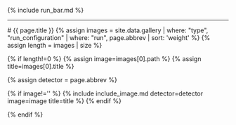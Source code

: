 {% include run_bar.md %}
<hr/>
# {{ page.title }}
{% assign images = site.data.gallery | where: "type", "run_configuration" | where: "run", page.abbrev | sort: 'weight' %}
{% assign length = images | size %}

{% if length!=0 %}
{% assign image=images[0].path %}
{% assign title=images[0].title %}

{% assign detector = page.abbrev %}

{% if image!='' %}
{% include include_image.md detector=detector image=image title=title %}
{% endif %}

{% endif %}
